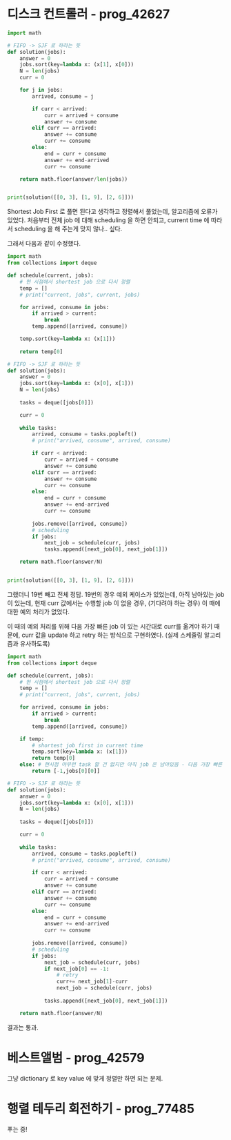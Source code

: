 # 디스크 컨트롤러 - prog_42627

```python
import math

# FIFO -> SJF 로 하라는 뜻
def solution(jobs):
    answer = 0
    jobs.sort(key=lambda x: (x[1], x[0]))
    N = len(jobs)
    curr = 0

    for j in jobs:
        arrived, consume = j

        if curr < arrived:
            curr = arrived + consume
            answer += consume
        elif curr == arrived:
            answer += consume
            curr += consume
        else:
            end = curr + consume
            answer += end-arrived
            curr += consume

    return math.floor(answer/len(jobs))


print(solution([[0, 3], [1, 9], [2, 6]]))
```

Shortest Job First 로 풀면 된다고 생각하고 정렬해서 풀었는데, 알고리즘에 오류가 있었다.
처음부터 전체 job 에 대해 scheduling 을 하면 안되고,
current time 에 따라서 scheduling 을 해 주는게 맞지 않나.. 싶다.

그래서 다음과 같이 수정했다.
```python
import math
from collections import deque

def schedule(current, jobs):
    # 현 시점에서 shortest job 으로 다시 정렬
    temp = []
    # print("current, jobs", current, jobs)

    for arrived, consume in jobs:
        if arrived > current:
            break
        temp.append([arrived, consume])

    temp.sort(key=lambda x: (x[1]))
    
    return temp[0]

# FIFO -> SJF 로 하라는 뜻
def solution(jobs):
    answer = 0
    jobs.sort(key=lambda x: (x[0], x[1]))
    N = len(jobs)
    
    tasks = deque([jobs[0]])

    curr = 0
    
    while tasks:
        arrived, consume = tasks.popleft()
        # print("arrived, consume", arrived, consume)

        if curr < arrived:
            curr = arrived + consume
            answer += consume
        elif curr == arrived:
            answer += consume
            curr += consume
        else:
            end = curr + consume
            answer += end-arrived
            curr += consume
        
        jobs.remove([arrived, consume])
        # scheduling
        if jobs:
            next_job = schedule(curr, jobs)
            tasks.append([next_job[0], next_job[1]])

    return math.floor(answer/N)


print(solution([[0, 3], [1, 9], [2, 6]]))
```

그랬더니 19번 빼고 전체 정답.
19번의 경우 예외 케이스가 있었는데,
아직 남아있는 job 이 있는데, 현재 curr 값에서는 수행할 job 이 없을 경우, (기다려야 하는 경우)
이 때에 대한 예외 처리가 없었다.

이 때의 예외 처리를 위해 다음 가장 빠른 job 이 있는 시간대로 curr를 옮겨야 하기 때문에,
curr 값을 update 하고 retry 하는 방식으로 구현하였다. (실제 스케줄링 알고리즘과 유사하도록)

```python
import math
from collections import deque

def schedule(current, jobs):
    # 현 시점에서 shortest job 으로 다시 정렬
    temp = []
    # print("current, jobs", current, jobs)

    for arrived, consume in jobs:
        if arrived > current:
            break
        temp.append([arrived, consume])

    if temp:
        # shortest job first in current time
        temp.sort(key=lambda x: (x[1]))
        return temp[0]
    else: # 현시점 아무런 task 할 건 없지만 아직 job 은 남아있음 - 다음 가장 빠른 job 의 시간 return
        return [-1,jobs[0][0]]

# FIFO -> SJF 로 하라는 뜻
def solution(jobs):
    answer = 0
    jobs.sort(key=lambda x: (x[0], x[1]))
    N = len(jobs)
    
    tasks = deque([jobs[0]])

    curr = 0
    
    while tasks:
        arrived, consume = tasks.popleft()
        # print("arrived, consume", arrived, consume)

        if curr < arrived:
            curr = arrived + consume
            answer += consume
        elif curr == arrived:
            answer += consume
            curr += consume
        else:
            end = curr + consume
            answer += end-arrived
            curr += consume
        
        jobs.remove([arrived, consume])
        # scheduling
        if jobs:
            next_job = schedule(curr, jobs)
            if next_job[0] == -1:
                # retry
                curr+= next_job[1]-curr
                next_job = schedule(curr, jobs)
            
            tasks.append([next_job[0], next_job[1]])

    return math.floor(answer/N)
```

결과는 통과.

# 베스트앨범 - prog_42579

그냥 dictionary 로 key value 에 맞게 정렬만 하면 되는 문제.

# 행렬 테두리 회전하기 - prog_77485
푸는 중!
